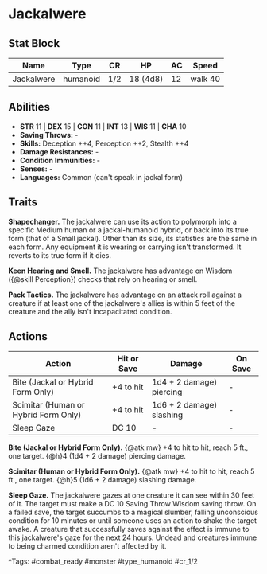 # Jackalwere

## Stat Block

| Name | Type | CR | HP | AC | Speed |
|------|------|----|----|----|-------|
| Jackalwere | humanoid | 1/2 | 18 (4d8) | 12 | walk 40 |

## Abilities

- **STR** 11 | **DEX** 15 | **CON** 11 | **INT** 13 | **WIS** 11 | **CHA** 10
- **Saving Throws:** -  
- **Skills:** Deception ++4, Perception ++2, Stealth ++4  
- **Damage Resistances:** -  
- **Condition Immunities:** -  
- **Senses:** -  
- **Languages:** Common (can't speak in jackal form)

## Traits

**Shapechanger.** The jackalwere can use its action to polymorph into a specific Medium human or a jackal-humanoid hybrid, or back into its true form (that of a Small jackal). Other than its size, its statistics are the same in each form. Any equipment it is wearing or carrying isn't transformed. It reverts to its true form if it dies.

**Keen Hearing and Smell.** The jackalwere has advantage on Wisdom ({@skill Perception}) checks that rely on hearing or smell.

**Pack Tactics.** The jackalwere has advantage on an attack roll against a creature if at least one of the jackalwere's allies is within 5 feet of the creature and the ally isn't incapacitated condition.


## Actions

| Action | Hit or Save | Damage | On Save |
|--------|--------------|--------|----------|
| Bite (Jackal or Hybrid Form Only) | +4 to hit | 1d4 + 2 damage) piercing | - |
| Scimitar (Human or Hybrid Form Only) | +4 to hit | 1d6 + 2 damage) slashing | - |
| Sleep Gaze | DC 10 | - | - |

**Bite (Jackal or Hybrid Form Only).** {@atk mw} +4 to hit to hit, reach 5 ft., one target. {@h}4 (1d4 + 2 damage) piercing damage.

**Scimitar (Human or Hybrid Form Only).** {@atk mw} +4 to hit to hit, reach 5 ft., one target. {@h}5 (1d6 + 2 damage) slashing damage.

**Sleep Gaze.** The jackalwere gazes at one creature it can see within 30 feet of it. The target must make a DC 10 Saving Throw Wisdom saving throw. On a failed save, the target succumbs to a magical slumber, falling unconscious condition for 10 minutes or until someone uses an action to shake the target awake. A creature that successfully saves against the effect is immune to this jackalwere's gaze for the next 24 hours. Undead and creatures immune to being charmed condition aren't affected by it.


^Tags: #combat_ready #monster #type_humanoid #cr_1/2